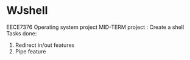 # WJshell
EECE7376 Operating system project
MID-TERM project : Create a shell
Tasks done:
1. Redirect in/out features
2. Pipe feature
